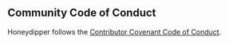 ## Community Code of Conduct

Honeydipper follows the [Contributor Covenant Code of Conduct](https://www.contributor-covenant.org/version/1/2/0/code-of-conduct.html).
